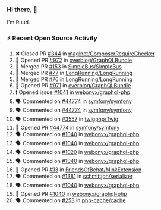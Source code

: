 ### Hi there, 👋

I'm Ruud.
 
### :zap: Recent Open Source Activity

<!--START_SECTION:activity-->
1. ❌ Closed PR [#344](https://github.com/maglnet/ComposerRequireChecker/pull/344) in [maglnet/ComposerRequireChecker](https://github.com/maglnet/ComposerRequireChecker)
2. 💪 Opened PR [#972](https://github.com/overblog/GraphQLBundle/pull/972) in [overblog/GraphQLBundle](https://github.com/overblog/GraphQLBundle)
3. 🎉 Merged PR [#153](https://github.com/SimpleBus/SimpleBus/pull/153) in [SimpleBus/SimpleBus](https://github.com/SimpleBus/SimpleBus)
4. 🎉 Merged PR [#77](https://github.com/LongRunning/LongRunning/pull/77) in [LongRunning/LongRunning](https://github.com/LongRunning/LongRunning)
5. 🎉 Merged PR [#76](https://github.com/LongRunning/LongRunning/pull/76) in [LongRunning/LongRunning](https://github.com/LongRunning/LongRunning)
6. 💪 Opened PR [#971](https://github.com/overblog/GraphQLBundle/pull/971) in [overblog/GraphQLBundle](https://github.com/overblog/GraphQLBundle)
7. ❗️ Opened issue [#1041](https://github.com/webonyx/graphql-php/issues/1041) in [webonyx/graphql-php](https://github.com/webonyx/graphql-php)
8. 🗣 Commented on [#44774](https://github.com/symfony/symfony/issues/44774) in [symfony/symfony](https://github.com/symfony/symfony)
9. 🗣 Commented on [#44774](https://github.com/symfony/symfony/issues/44774) in [symfony/symfony](https://github.com/symfony/symfony)
10. 🗣 Commented on [#3557](https://github.com/twigphp/Twig/issues/3557) in [twigphp/Twig](https://github.com/twigphp/Twig)
11. 💪 Opened PR [#44774](https://github.com/symfony/symfony/pull/44774) in [symfony/symfony](https://github.com/symfony/symfony)
12. 🗣 Commented on [#1040](https://github.com/webonyx/graphql-php/issues/1040) in [webonyx/graphql-php](https://github.com/webonyx/graphql-php)
13. 🗣 Commented on [#1040](https://github.com/webonyx/graphql-php/issues/1040) in [webonyx/graphql-php](https://github.com/webonyx/graphql-php)
14. 🗣 Commented on [#1020](https://github.com/webonyx/graphql-php/issues/1020) in [webonyx/graphql-php](https://github.com/webonyx/graphql-php)
15. 🗣 Commented on [#1040](https://github.com/webonyx/graphql-php/issues/1040) in [webonyx/graphql-php](https://github.com/webonyx/graphql-php)
16. 💪 Opened PR [#13](https://github.com/FriendsOfBehat/MinkExtension/pull/13) in [FriendsOfBehat/MinkExtension](https://github.com/FriendsOfBehat/MinkExtension)
17. 🗣 Commented on [#1381](https://github.com/schmittjoh/serializer/issues/1381) in [schmittjoh/serializer](https://github.com/schmittjoh/serializer)
18. 🗣 Commented on [#1040](https://github.com/webonyx/graphql-php/issues/1040) in [webonyx/graphql-php](https://github.com/webonyx/graphql-php)
19. 💪 Opened PR [#1040](https://github.com/webonyx/graphql-php/pull/1040) in [webonyx/graphql-php](https://github.com/webonyx/graphql-php)
20. 🗣 Commented on [#253](https://github.com/php-cache/cache/issues/253) in [php-cache/cache](https://github.com/php-cache/cache)
<!--END_SECTION:activity-->

